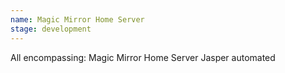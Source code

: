 ```yaml
---
name: Magic Mirror Home Server
stage: development
---
```

All encompassing:
	Magic Mirror
	Home Server
	Jasper automated